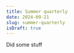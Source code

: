 ```yaml
---
title: Summer quarterly
date: 2024-09-21
slug: summer-quarterly
isDraft: true
---
```


Did some stuff
